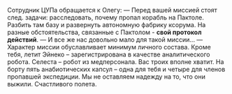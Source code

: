 Сотрудник ЦУПа обращается к Олегу:
— Перед вашей миссией стоят след. задачи: расследовать, почему пропал корабль на Пактоле. Разбить там базу и развернуть автономную фабрику ксорума. На разные обстоятельства, связанные с Пактолом - **свой протокол действий**. 
— И все же нас довольно мало для такой миссии...
— Характер миссии обуславливает минимум личного состава. Кроме тебя, летит Эйнеко – зарегистрирована в качестве аналитического робота. Селеста – робот из медперсонала. Вас троих вполне хватит. На борту пять анабиотических капсул – одна для тебя и четыре для членов пропавшей экспедиции. Мы не оставляем надежду на то, что они выжили. Счастливого полета. 